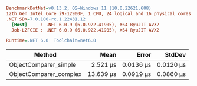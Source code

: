 ``` ini

BenchmarkDotNet=v0.13.2, OS=Windows 11 (10.0.22621.608)
12th Gen Intel Core i9-12900F, 1 CPU, 24 logical and 16 physical cores
.NET SDK=7.0.100-rc.1.22431.12
  [Host]     : .NET 6.0.9 (6.0.922.41905), X64 RyuJIT AVX2
  Job-LZFCIE : .NET 6.0.9 (6.0.922.41905), X64 RyuJIT AVX2

Runtime=.NET 6.0  Toolchain=net6.0  

```
|                 Method |      Mean |     Error |    StdDev |
|----------------------- |----------:|----------:|----------:|
|  ObjectComparer_simple |  2.521 μs | 0.0136 μs | 0.0120 μs |
| ObjectComparer_complex | 13.639 μs | 0.0919 μs | 0.0860 μs |
